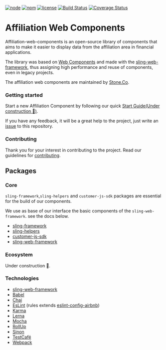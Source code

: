 [![node](https://img.shields.io/badge/node%20version-8.x.x-brightgreen.svg)](https://github.com/stone-payments/sling-web-framework)
[![npm](https://img.shields.io/badge/npm-6.x.x-blue.svg)](https://github.com/stone-payments/affiliation-web-components/tree/develop)
[![license](https://img.shields.io/hexpm/l/plug.svg)](https://github.com/stone-payments/affiliation-web-components)
[![Build Status](https://travis-ci.org/stone-payments/affiliation-web-components.svg?branch=master)](https://travis-ci.org/stone-payments/affiliation-web-components)
[![Coverage Status](https://coveralls.io/repos/github/stone-payments/affiliation-web-components/badge.svg?branch=develop)](https://coveralls.io/github/stone-payments/affiliation-web-components?branch=develop)

# Affiliation Web Components

Affiliation-web-components is an open-source library of components that aims to make it easier to display data from the affiliation area in financial applications.

The library was based on [Web Components](https://www.webcomponents.org/introduction) and made with the [sling-web-framework](https://github.com/stone-payments/sling-web-framework), thus assigning high performance and reuse of components, even in legacy projects.

The affiliation web components are maintained by [Stone.Co](https://www.stone.com.br/).

### Getting started

Start a new Affiliation Component by following our quick [Start Guide(Under construction :construction:)](https://github.com/stone-payments/affiliation-web-components/wiki/Start-Guide).

If you have any feedback, it will be a great help to the project,
just write an [issue](https://github.com/stone-payments/affiliation-web-components/issues)
to this repository.

### Contributing

Thank you for your interest in contributing to the project. Read our guidelines for [contributing](./CONTRIBUTING.md).

## Packages

### Core

`sling-framework`,`sling-helpers` and `customer-js-sdk` packages are essential for the build of our components.

We use as base of our interface the basic components of the `sling-web-framework`. see the docs below.

* [sling-framework](https://github.com/stone-payments/sling-web-framework/tree/master/packages/sling-framework)
* [sling-helpers](https://github.com/stone-payments/sling-web-framework/tree/master/packages/sling-helpers)
* [customer-js-sdk](https://github.com/stone-payments/customer-js-sdk)
* [sling-web-framework](https://github.com/stone-payments/sling-web-framework)

### Ecosystem

Under construction :construction:.

### Technologies

* [sling-web-framework](https://github.com/stone-payments/sling-web-framework)
* [Babel](https://babeljs.io/)
* [Chai](https://www.chaijs.com/)
* [EsLint](https://eslint.org/) (rules extends [eslint-config-airbnb](https://www.npmjs.com/package/eslint-config-airbnb))
* [Karma](https://karma-runner.github.io)
* [Lerna](https://lernajs.io/)
* [Mocha](https://mochajs.org/)
* [RollUp](https://rollupjs.org/guide/en)
* [Sinon](https://sinonjs.org/)
* [TestCafé](http://devexpress.github.io/testcafe/)
* [Webpack](https://webpack.js.org/)
